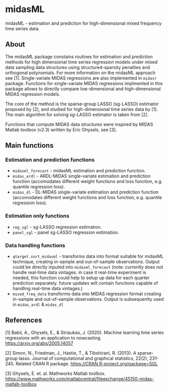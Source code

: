 # midasML

midasML - estimation and prediction for high-dimensional mixed frequency time series data.

## About
The midasML package constains routines for estimation and prediction methods for high dimensional time series regression models under mixed data sampling data structures using structured-sparsity penalties and orthogonal polynomials. For more information on the midasML approach see [1]. Single-variate MIDAS regressions are also implemented in ```midasr``` package. Functions for single-variate MIDAS regressions implmented in this package allows to directly compare low-dimensional and high-dimensional MIDAS regression models.

The core of the method is the sparse-group LASSO (sg-LASSO) estimator proposed by [2], and studied for high-dimensional time series data by [1]. The main algorithm for solving sg-LASSO estimator is taken from [2]. 

Functions that compute MIDAS data structures were inspired by MIDAS Matlab toolbox (v2.3) written by Eric Ghysels, see [3].

## Main functions

### Estimation and prediction functions
  - ```midasml_forecast``` - midasML estimation and prediction function.
  - ```midas_ardl``` - ARDL-MIDAS single-variate estimation and prediction function (accomodates different weight functions and loss function, e.g. quantile regression loss).
  - ```midas_dl``` - DL-MIDAS single-variate estimation and prediction function (accomodates different weight functions and loss function, e.g. quantile regression loss).
### Estimation only functions
  - ```reg_sgl``` - sg-LASSO regression estimation.
  - ```panel_sgl``` - panel sg-LASSO regression estimation.
### Data handling functions
  - ```qtarget.sort_midasml``` - transforms data into format suitable for midasML technique, creating in-sample and out-of-sample observations. Output could be directly inputed into ```midasml_forecast``` (note: currently does not handle real-time data vintages. in case it real-time experiment is needed, this function could help to setup up data for each quarter prediction separately. future updates will contain functions capable of handling real-time data vintages.)
  - ```mixed_freq_data``` transforms data into MIDAS regression format creating in-sample and out-of-sample observations. Output is subsequenlty used in ```midas_ardl``` & ```midas_dl```
  

## References

[1] Babii, A., Ghysels, E., & Striaukas, J. (2020). Machine learning time series regressions with an application to nowcasting. <https://arxiv.org/abs/2005.14057>

[2] Simon, N., Friedman, J., Hastie, T., & Tibshirani, R. (2013). A sparse-group lasso. Journal of computational and graphical statistics, 22(2), 231-245. Related CRAN R package. https://CRAN.R-project.org/package=SGL 

[3] Ghysels, E. et. al. Mathworks Matlab toolbox. https://www.mathworks.com/matlabcentral/fileexchange/45150-midas-matlab-toolbox
